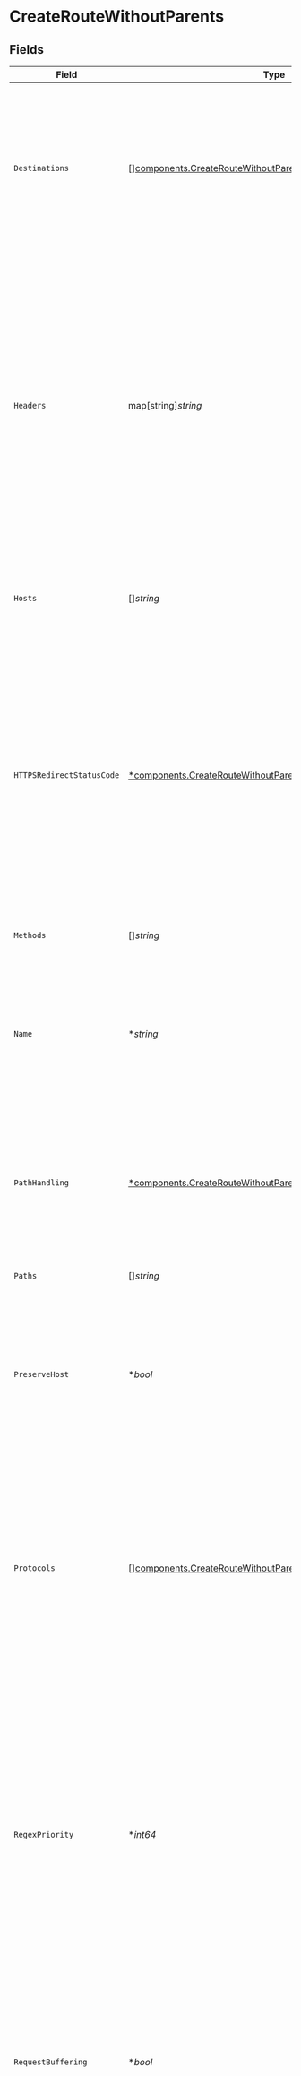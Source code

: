# CreateRouteWithoutParents


## Fields

| Field                                                                                                                                                                                                                                                                                                                                                                       | Type                                                                                                                                                                                                                                                                                                                                                                        | Required                                                                                                                                                                                                                                                                                                                                                                    | Description                                                                                                                                                                                                                                                                                                                                                                 |
| --------------------------------------------------------------------------------------------------------------------------------------------------------------------------------------------------------------------------------------------------------------------------------------------------------------------------------------------------------------------------- | --------------------------------------------------------------------------------------------------------------------------------------------------------------------------------------------------------------------------------------------------------------------------------------------------------------------------------------------------------------------------- | --------------------------------------------------------------------------------------------------------------------------------------------------------------------------------------------------------------------------------------------------------------------------------------------------------------------------------------------------------------------------- | --------------------------------------------------------------------------------------------------------------------------------------------------------------------------------------------------------------------------------------------------------------------------------------------------------------------------------------------------------------------------- |
| `Destinations`                                                                                                                                                                                                                                                                                                                                                              | [][components.CreateRouteWithoutParentsDestinations](../../models/components/createroutewithoutparentsdestinations.md)                                                                                                                                                                                                                                                      | :heavy_minus_sign:                                                                                                                                                                                                                                                                                                                                                          | A list of IP destinations of incoming connections that match this Route when using stream routing. Each entry is an object with fields "ip" (optionally in CIDR range notation) and/or "port".                                                                                                                                                                              |
| `Headers`                                                                                                                                                                                                                                                                                                                                                                   | map[string]*string*                                                                                                                                                                                                                                                                                                                                                         | :heavy_minus_sign:                                                                                                                                                                                                                                                                                                                                                          | One or more lists of values indexed by header name that will cause this Route to match if present in the request. The `Host` header cannot be used with this attribute: hosts should be specified using the `hosts` attribute. When `headers` contains only one value and that value starts with the special prefix `~*`, the value is interpreted as a regular expression. |
| `Hosts`                                                                                                                                                                                                                                                                                                                                                                     | []*string*                                                                                                                                                                                                                                                                                                                                                                  | :heavy_minus_sign:                                                                                                                                                                                                                                                                                                                                                          | A list of domain names that match this Route. Note that the hosts value is case sensitive.                                                                                                                                                                                                                                                                                  |
| `HTTPSRedirectStatusCode`                                                                                                                                                                                                                                                                                                                                                   | [*components.CreateRouteWithoutParentsHTTPSRedirectStatusCode](../../models/components/createroutewithoutparentshttpsredirectstatuscode.md)                                                                                                                                                                                                                                 | :heavy_minus_sign:                                                                                                                                                                                                                                                                                                                                                          | The status code Kong responds with when all properties of a Route match except the protocol i.e. if the protocol of the request is `HTTP` instead of `HTTPS`. `Location` header is injected by Kong if the field is set to 301, 302, 307 or 308. Note: This config applies only if the Route is configured to only accept the `https` protocol.                             |
| `Methods`                                                                                                                                                                                                                                                                                                                                                                   | []*string*                                                                                                                                                                                                                                                                                                                                                                  | :heavy_minus_sign:                                                                                                                                                                                                                                                                                                                                                          | A list of HTTP methods that match this Route.                                                                                                                                                                                                                                                                                                                               |
| `Name`                                                                                                                                                                                                                                                                                                                                                                      | **string*                                                                                                                                                                                                                                                                                                                                                                   | :heavy_minus_sign:                                                                                                                                                                                                                                                                                                                                                          | The name of the Route. Route names must be unique, and they are case sensitive. For example, there can be two different Routes named "test" and "Test".                                                                                                                                                                                                                     |
| `PathHandling`                                                                                                                                                                                                                                                                                                                                                              | [*components.CreateRouteWithoutParentsPathHandling](../../models/components/createroutewithoutparentspathhandling.md)                                                                                                                                                                                                                                                       | :heavy_minus_sign:                                                                                                                                                                                                                                                                                                                                                          | Controls how the Service path, Route path and requested path are combined when sending a request to the upstream. See above for a detailed description of each behavior.                                                                                                                                                                                                    |
| `Paths`                                                                                                                                                                                                                                                                                                                                                                     | []*string*                                                                                                                                                                                                                                                                                                                                                                  | :heavy_minus_sign:                                                                                                                                                                                                                                                                                                                                                          | A list of paths that match this Route.                                                                                                                                                                                                                                                                                                                                      |
| `PreserveHost`                                                                                                                                                                                                                                                                                                                                                              | **bool*                                                                                                                                                                                                                                                                                                                                                                     | :heavy_minus_sign:                                                                                                                                                                                                                                                                                                                                                          | When matching a Route via one of the `hosts` domain names, use the request `Host` header in the upstream request headers. If set to `false`, the upstream `Host` header will be that of the Service's `host`.                                                                                                                                                               |
| `Protocols`                                                                                                                                                                                                                                                                                                                                                                 | [][components.CreateRouteWithoutParentsProtocols](../../models/components/createroutewithoutparentsprotocols.md)                                                                                                                                                                                                                                                            | :heavy_minus_sign:                                                                                                                                                                                                                                                                                                                                                          | An array of the protocols this Route should allow. See the [Route Object](#route-object) section for a list of accepted protocols. When set to only `"https"`, HTTP requests are answered with an upgrade error. When set to only `"http"`, HTTPS requests are answered with an error.                                                                                      |
| `RegexPriority`                                                                                                                                                                                                                                                                                                                                                             | **int64*                                                                                                                                                                                                                                                                                                                                                                    | :heavy_minus_sign:                                                                                                                                                                                                                                                                                                                                                          | A number used to choose which route resolves a given request when several routes match it using regexes simultaneously. When two routes match the path and have the same `regex_priority`, the older one (lowest `created_at`) is used. Note that the priority for non-regex routes is different (longer non-regex routes are matched before shorter ones).                 |
| `RequestBuffering`                                                                                                                                                                                                                                                                                                                                                          | **bool*                                                                                                                                                                                                                                                                                                                                                                     | :heavy_minus_sign:                                                                                                                                                                                                                                                                                                                                                          | Whether to enable request body buffering or not. With HTTP 1.1, it may make sense to turn this off on services that receive data with chunked transfer encoding.                                                                                                                                                                                                            |
| `ResponseBuffering`                                                                                                                                                                                                                                                                                                                                                         | **bool*                                                                                                                                                                                                                                                                                                                                                                     | :heavy_minus_sign:                                                                                                                                                                                                                                                                                                                                                          | Whether to enable response body buffering or not. With HTTP 1.1, it may make sense to turn this off on services that send data with chunked transfer encoding.                                                                                                                                                                                                              |
| `Snis`                                                                                                                                                                                                                                                                                                                                                                      | []*string*                                                                                                                                                                                                                                                                                                                                                                  | :heavy_minus_sign:                                                                                                                                                                                                                                                                                                                                                          | A list of SNIs that match this Route when using stream routing.                                                                                                                                                                                                                                                                                                             |
| `Sources`                                                                                                                                                                                                                                                                                                                                                                   | [][components.CreateRouteWithoutParentsSources](../../models/components/createroutewithoutparentssources.md)                                                                                                                                                                                                                                                                | :heavy_minus_sign:                                                                                                                                                                                                                                                                                                                                                          | A list of IP sources of incoming connections that match this Route when using stream routing. Each entry is an object with fields "ip" (optionally in CIDR range notation) and/or "port".                                                                                                                                                                                   |
| `StripPath`                                                                                                                                                                                                                                                                                                                                                                 | **bool*                                                                                                                                                                                                                                                                                                                                                                     | :heavy_minus_sign:                                                                                                                                                                                                                                                                                                                                                          | When matching a Route via one of the `paths`, strip the matching prefix from the upstream request URL.                                                                                                                                                                                                                                                                      |
| `Tags`                                                                                                                                                                                                                                                                                                                                                                      | []*string*                                                                                                                                                                                                                                                                                                                                                                  | :heavy_minus_sign:                                                                                                                                                                                                                                                                                                                                                          | An optional set of strings associated with the Route for grouping and filtering.                                                                                                                                                                                                                                                                                            |